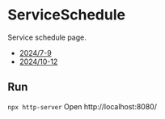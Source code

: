 # ServiceSchedule

Service schedule page.

- [2024/7-9](https://christorng.github.io/ServiceSchedule/202407-09/)
- [2024/10-12](https://christorng.github.io/ServiceSchedule/202410-12/)

## Run
`npx http-server`
Open http://localhost:8080/
